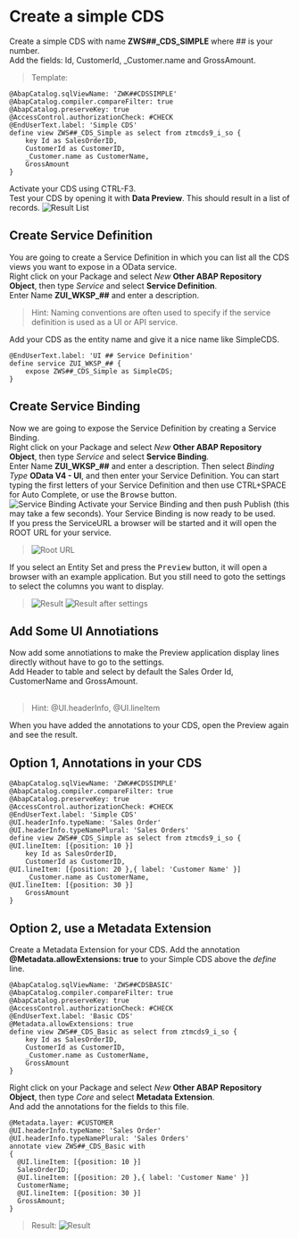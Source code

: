 # Create a simple CDS

Create a simple CDS with name **ZWS##_CDS_SIMPLE** where ## is your number.</br>
Add the fields: Id, CustomerId, _Customer.name and GrossAmount.</br>
>Template:

```ABAP CDS
@AbapCatalog.sqlViewName: 'ZWK##CDSSIMPLE'
@AbapCatalog.compiler.compareFilter: true
@AbapCatalog.preserveKey: true
@AccessControl.authorizationCheck: #CHECK
@EndUserText.label: 'Simple CDS'
define view ZWS##_CDS_Simple as select from ztmcds9_i_so {
    key Id as SalesOrderID,
    CustomerId as CustomerID,
    _Customer.name as CustomerName,
    GrossAmount
}
```

Activate your CDS using CTRL-F3.</br>
Test your CDS by opening it with **Data Preview**. This should result in a list of records.
![Result List](../../Images/001.png)

## Create Service Definition

You are going to create a Service Definition in which you can list all the CDS views you want to expose in a OData service.</br>
Right click on your Package and select *New* **Other ABAP Repository Object**, then type *Service* and select **Service Definition**.</br>
Enter Name **ZUI_WKSP_##** and enter a description.

>Hint: Naming conventions are often used to specify if the service definition is used as a UI or API service.

Add your CDS as the entity name and give it a nice name like SimpleCDS.

```ABAP
@EndUserText.label: 'UI ## Service Definition'
define service ZUI_WKSP_## {
    expose ZWS##_CDS_Simple as SimpleCDS; 
}
```

## Create Service Binding

Now we are going to expose the Service Definition by creating a Service Binding.</br>
Right click on your Package and select *New* **Other ABAP Repository Object**, then type *Service* and select **Service Binding**.</br>
Enter Name **ZUI_WKSP_##** and enter a description. Then select *Binding Type* **OData V4 - UI**, and then enter your Service Definition. You can start typing the first letters of your Service Definition and then use CTRL+SPACE for Auto Complete, or use the <kbd>Browse</kbd> button.</br>
![Service Binding](../../Images/002.png)
Activate your Service Binding and then push Publish (this may take a few seconds). Your Service Binding is now ready to be used.</br>
If you press the ServiceURL a browser will be started and it will open the ROOT URL for your service.
>![Root URL](../../Images/003.png)

If you select an Entity Set and press the <kbd>Preview</kbd> button, it will open a browser with an example application. But you still need to goto the settings to select the columns you want to display.
> ![Result](../../Images/004.png)
> ![Result after settings](../../Images/005.png)

## Add Some UI Annotiations

Now add some annotiations to make the Preview application display lines directly without have to go to the settings.</br>
Add Header to table and select by default the Sales Order Id, CustomerName and GrossAmount.</br></br>
> Hint: @UI.headerInfo, @UI.lineItem

When you have added the annotations to your CDS, open the Preview again and see the result.

## Option 1, Annotations in your CDS

```ABAP CDS
@AbapCatalog.sqlViewName: 'ZWK##CDSSIMPLE'
@AbapCatalog.compiler.compareFilter: true
@AbapCatalog.preserveKey: true
@AccessControl.authorizationCheck: #CHECK
@EndUserText.label: 'Simple CDS'
@UI.headerInfo.typeName: 'Sales Order'
@UI.headerInfo.typeNamePlural: 'Sales Orders'
define view ZWS##_CDS_Simple as select from ztmcds9_i_so {
@UI.lineItem: [{position: 10 }]
    key Id as SalesOrderID,
    CustomerId as CustomerID,
@UI.lineItem: [{position: 20 },{ label: 'Customer Name' }]    
    _Customer.name as CustomerName,
@UI.lineItem: [{position: 30 }]    
    GrossAmount
}
```

## Option 2, use a Metadata Extension

Create a Metadata Extension for your CDS.
Add the annotation **@Metadata.allowExtensions: true** to your Simple CDS above the *define* line.</br>

```ABAP CDS
@AbapCatalog.sqlViewName: 'ZWS##CDSBASIC'
@AbapCatalog.compiler.compareFilter: true
@AbapCatalog.preserveKey: true
@AccessControl.authorizationCheck: #CHECK
@EndUserText.label: 'Basic CDS'
@Metadata.allowExtensions: true
define view ZWS##_CDS_Basic as select from ztmcds9_i_so {
    key Id as SalesOrderID,
    CustomerId as CustomerID,
    _Customer.name as CustomerName,
    GrossAmount
}
```

Right click on your Package and select *New* **Other ABAP Repository Object**, then type *Core* and select **Metadata Extension**.</br>
And add the annotations for the fields to this file.

```ABAP CDS
@Metadata.layer: #CUSTOMER
@UI.headerInfo.typeName: 'Sales Order'
@UI.headerInfo.typeNamePlural: 'Sales Orders'
annotate view ZWS##_CDS_Basic with
{
  @UI.lineItem: [{position: 10 }]
  SalesOrderID;
  @UI.lineItem: [{position: 20 },{ label: 'Customer Name' }]
  CustomerName;
  @UI.lineItem: [{position: 30 }]
  GrossAmount;
}
```

> Result:
> ![Result](../../Images/006.png)</br>

